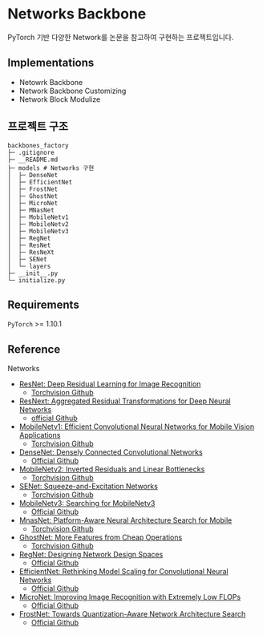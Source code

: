 # Networks Backbone
PyTorch 기반 다양한 Network를 논문을 참고하여 구현하는 프로젝트입니다.

## Implementations
- Netowrk Backbone
- Network Backbone Customizing
- Network Block Modulize

## 프로젝트 구조

```
backbones_factory
├─ .gitignore
├─ __README.md
├─ models # Networks 구현
│  ├─ DenseNet
│  ├─ EfficientNet
│  ├─ FrostNet
│  ├─ GhostNet
│  ├─ MicroNet
│  ├─ MNasNet
│  ├─ MobileNetv1
│  ├─ MobileNetv2
│  ├─ MobileNetv3
│  ├─ RegNet
│  ├─ ResNet
│  ├─ ResNeXt
│  ├─ SENet
│  └─ layers
├─ __init__.py
└─ initialize.py

```

## Requirements
`PyTorch` >= 1.10.1


## Reference
Networks
- [ResNet: Deep Residual Learning for Image Recognition](https://arxiv.org/abs/1512.03385)
  - [Torchvision Github](https://github.com/pytorch/vision/blob/main/torchvision/models/resnet.py)
- [ResNext: Aggregated Residual Transformations for Deep Neural Networks](https://arxiv.org/abs/1611.05431)
  - [official Github](https://github.com/facebookresearch/ResNeXt)
- [MobileNetv1: Efficient Convolutional Neural Networks for Mobile Vision Applications](https://arxiv.org/abs/1704.04861)
  - [Torchvision Github](https://github.com/osmr/imgclsmob/blob/956b4ebab0bbf98de4e1548287df5197a3c7154e/pytorch/pytorchcv/models/mobilenet.py)
- [DenseNet: Densely Connected Convolutional Networks](https://arxiv.org/abs/1608.06993)
  - [Official Github](https://github.com/liuzhuang13/DenseNet)
- [MobileNetv2: Inverted Residuals and Linear Bottlenecks](https://arxiv.org/abs/1801.04381)
  - [Torchvision Github](https://github.com/pytorch/vision/blob/6db1569c89094cf23f3bc41f79275c45e9fcb3f3/torchvision/models/mobilenet.py)
- [SENet: Squeeze-and-Excitation Networks](https://arxiv.org/abs/1709.01507)
  - [Torchvision Github](https://github.com/osmr/imgclsmob/blob/68335927ba27f2356093b985bada0bc3989836b1/pytorch/pytorchcv/models/senet.py)
- [MobileNetv3: Searching for MobileNetv3](https://arxiv.org/abs/1905.02244v5)
  - [Official Github](https://github.com/xiaolai-sqlai/mobilenetv3)
- [MnasNet: Platform-Aware Neural Architecture Search for Mobile](https://arxiv.org/abs/1807.11626v3)
  - [Torchvision Github](https://github.com/osmr/imgclsmob/blob/c03fa67de3c9e454e9b6d35fe9cbb6b15c28fda7/pytorch/pytorchcv/models/mnasnet.py)
- [GhostNet: More Features from Cheap Operations](https://arxiv.org/abs/1911.11907v2)
  - [Torchvision Github](https://github.com/osmr/imgclsmob/blob/c03fa67de3c9e454e9b6d35fe9cbb6b15c28fda7/pytorch/pytorchcv/models/ghostnet.py)
- [RegNet: Designing Network Design Spaces](https://arxiv.org/abs/2003.13678)
  - [Official Github](https://github.com/facebookresearch/pycls)
- [EfficientNet: Rethinking Model Scaling for Convolutional Neural Networks](https://arxiv.org/abs/1905.11946v5)
  - [Official Github](https://github.com/lukemelas/EfficientNet-PyTorch)
- [MicroNet: Improving Image Recognition with Extremely Low FLOPs](https://arxiv.org/abs/2108.05894)
  - [Official Github](https://github.com/liyunsheng13/micronet)
- [FrostNet: Towards Quantization-Aware Network Architecture Search](https://arxiv.org/abs/2006.09679)
  - [Official Github](https://github.com/clovaai/frostnet)
